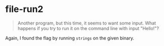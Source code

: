 # file-run2

> Another program, but this time, it seems to want some input. What happens if you try to run it on the command line with input "Hello!"?

Again, I found the flag by running `strings` on the given binary.

